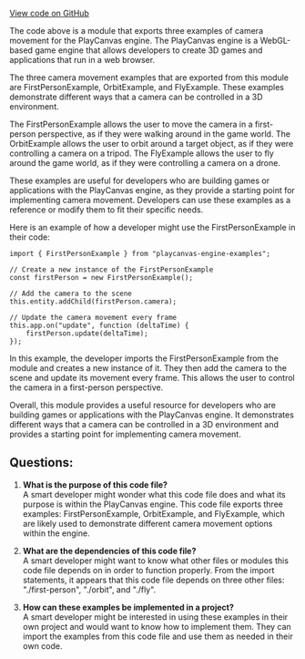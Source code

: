 [View code on GitHub](https://github.com/playcanvas/engine/examples/src/examples/camera/index.mjs)

The code above is a module that exports three examples of camera movement for the PlayCanvas engine. The PlayCanvas engine is a WebGL-based game engine that allows developers to create 3D games and applications that run in a web browser. 

The three camera movement examples that are exported from this module are FirstPersonExample, OrbitExample, and FlyExample. These examples demonstrate different ways that a camera can be controlled in a 3D environment. 

The FirstPersonExample allows the user to move the camera in a first-person perspective, as if they were walking around in the game world. The OrbitExample allows the user to orbit around a target object, as if they were controlling a camera on a tripod. The FlyExample allows the user to fly around the game world, as if they were controlling a camera on a drone. 

These examples are useful for developers who are building games or applications with the PlayCanvas engine, as they provide a starting point for implementing camera movement. Developers can use these examples as a reference or modify them to fit their specific needs. 

Here is an example of how a developer might use the FirstPersonExample in their code:

```
import { FirstPersonExample } from "playcanvas-engine-examples";

// Create a new instance of the FirstPersonExample
const firstPerson = new FirstPersonExample();

// Add the camera to the scene
this.entity.addChild(firstPerson.camera);

// Update the camera movement every frame
this.app.on("update", function (deltaTime) {
    firstPerson.update(deltaTime);
});
```

In this example, the developer imports the FirstPersonExample from the module and creates a new instance of it. They then add the camera to the scene and update its movement every frame. This allows the user to control the camera in a first-person perspective. 

Overall, this module provides a useful resource for developers who are building games or applications with the PlayCanvas engine. It demonstrates different ways that a camera can be controlled in a 3D environment and provides a starting point for implementing camera movement.
## Questions: 
 1. **What is the purpose of this code file?**\
A smart developer might wonder what this code file does and what its purpose is within the PlayCanvas engine. This code file exports three examples: FirstPersonExample, OrbitExample, and FlyExample, which are likely used to demonstrate different camera movement options within the engine.

2. **What are the dependencies of this code file?**\
A smart developer might want to know what other files or modules this code file depends on in order to function properly. From the import statements, it appears that this code file depends on three other files: "./first-person", "./orbit", and "./fly".

3. **How can these examples be implemented in a project?**\
A smart developer might be interested in using these examples in their own project and would want to know how to implement them. They can import the examples from this code file and use them as needed in their own code.